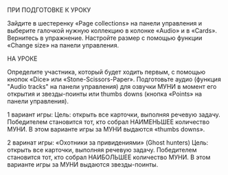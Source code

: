 ПРИ ПОДГОТОВКЕ К УРОКУ

Зайдите в шестеренку «Page collections» на панели управления и выберите галочкой нужную коллекцию в колонке «Audio» и в «Cards». Вернитесь в упражнение. Настройте размер с помощью функции «Change size» на панели управления.

НА УРОКЕ

Определите участника, который будет ходить первым, с помощью кнопок «Dice» или «Stone-Scissors-Paper». Подготовьте аудио (функция "Audio tracks" на панели управления) для озвучки МУНИ в момент его открытия и звезды-поинты или thumbs downs (кнопка «Points» на панели управления).

1 вариант игры:
Цель: открыть все карточки, выполняя речевую задачу. Победителем становится тот, кто собрал НАИМЕНЬШЕЕ количество МУНИ. В этом варианте игры за МУНИ выдаются «thumbs downs».

2 варинат игры:
«Охотники за привидениями» (Ghost hunters)
Цель: открыть все карточки, выполняя речевую задачу. Победителем становится тот, кто собрал НАИБОЛЬШЕЕ количество МУНИ. В этом варианте игры за МУНИ выдаются звезды-поинты. 
